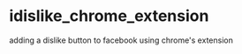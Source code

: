 idislike_chrome_extension
=========================

adding a dislike button to facebook using chrome's extension
